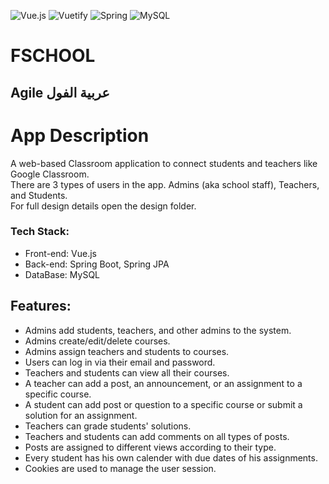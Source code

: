 ![Vue.js](https://img.shields.io/badge/vuejs-%2335495e.svg?style=for-the-badge&logo=vuedotjs&logoColor=%234FC08D)
![Vuetify](https://img.shields.io/badge/Vuetify-1867C0?style=for-the-badge&logo=vuetify&logoColor=AEDDFF)
![Spring](https://img.shields.io/badge/spring-%236DB33F.svg?style=for-the-badge&logo=spring&logoColor=white)
![MySQL](https://img.shields.io/badge/mysql-%2300f.svg?style=for-the-badge&logo=mysql&logoColor=white)
# FSCHOOL
## Agile عربية الفول

# App Description  
A web-based Classroom application to connect students and teachers like Google Classroom.  
There are 3 types of users in the app. Admins (aka school staff), Teachers, and Students.  
For full design details open the design folder.
### Tech Stack: 
* Front-end: Vue.js
* Back-end: Spring Boot, Spring JPA
* DataBase: MySQL

## Features:
* Admins add students, teachers, and other admins to the system.
* Admins create/edit/delete courses.
* Admins assign teachers and students to courses.
* Users can log in via their email and password.
* Teachers and students can view all their courses.
* A teacher can add a post, an announcement, or an assignment to a specific course.
* A student can add post or question to a specific course or submit a solution for an assignment.
* Teachers can grade students' solutions.
* Teachers and students can add comments on all types of posts.
* Posts are assigned to different views according to their type.
* Every student has his own calender with due dates of his assignments.
* Cookies are used to manage the user session.

